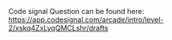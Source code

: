 Code signal
Question can be found here:
https://app.codesignal.com/arcade/intro/level-2/xskq4ZxLyqQMCLshr/drafts
